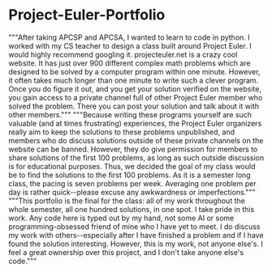 # Project-Euler-Portfolio
"""After taking APCSP and APCSA, I wanted to learn to code in python. I worked with my CS teacher to design a class built around Project Euler. I would highly recommend googling it. projecteuler.net is a crazy cool website. It has just over 900 different complex math problems which are designed to be solved by a computer program within one minute. However, it often takes much longer than one minute to write such a clever program. Once you do figure it out, and you get your solution verified on the website, you gain access to a private channel full of other Project Euler member who solved the problem. There you can post your solution and talk about it with other members."""
"""Because writing these programs yourself are such valuable (and at times frustrating) experiences, the Project Euler organizers really aim to keep the solutions to these problems unpublished, and members who do discuss solutions outside of these private channels on the website can be banned. However, they do give permission for members to share solutions of the first 100 problems, as long as such outside discussion is for educational purposes. Thus, we decided the goal of my class would be to find the solutions to the first 100 problems. As it is a semester long class, the pacing is seven problems per week. Averaging one problem per day is rather quick--please excuse any awkwardness or imperfections."""
"""This portfolio is the final for the class: all of my work throughout the whole semester, all one hundred solutions, in one spot. I take pride in this work. Any code here is typed out by my hand, not some AI or some programming-obsessed friend of mine who I have yet to meet. I do discuss my work with others--especially after I have finished a problem and if I have found the solution interesting. However, this is my work, not anyone else's. I feel a great ownership over this project, and I don't take anyone else's code."""
